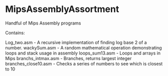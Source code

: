 # MipsAssemblyAssortment
Handful of Mips Assembly programs

Contains:

Log_two.asm - A recursive implementation of finding log base 2 of a number. 
wackySum.asm - A random mathematical operation demonstrating loops and stack usage in assembly
loops_sum13.asm - Loops and arrays in Mips
branchs_intmax.asm - Branches, returns largest integer
branches_close10.asm - Checks a series of numbers to see which is closest to 10
